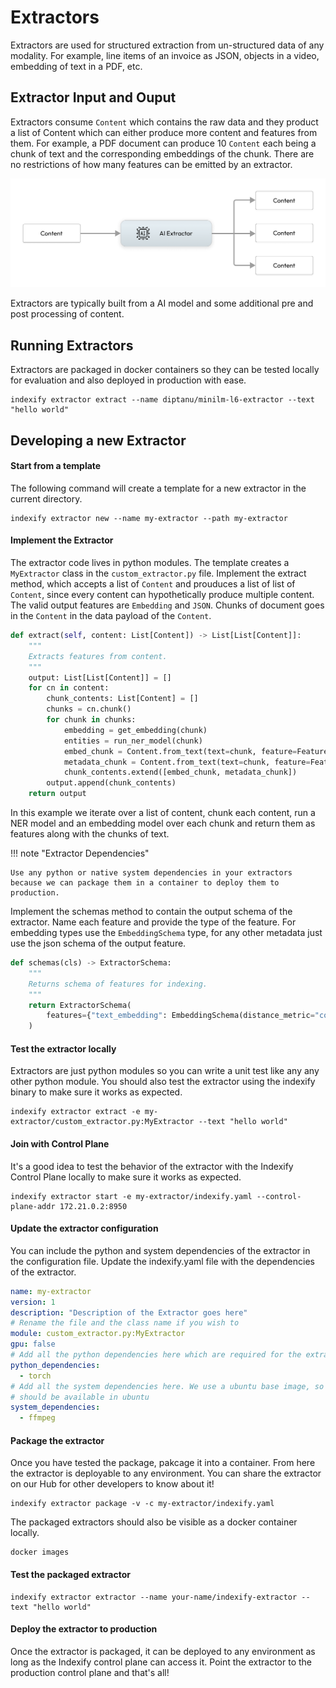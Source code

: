 # Extractors

Extractors are used for structured extraction from un-structured data of any modality. For example, line items of an invoice as JSON, objects in a video, embedding of text in a PDF, etc. 

## Extractor Input and Ouput 

Extractors consume `Content` which contains the raw data and they product a list of Content which can either produce more content and features from them. For example, a PDF document can produce 10 `Content` each being a chunk of text and the corresponding embeddings of the chunk. There are no restrictions of how many features can be emitted by an extractor. 

![High Level Concept](../images/Content_AI_Content.png)

Extractors are typically built from a AI model and some additional pre and post processing of content. 

## Running Extractors

Extractors are packaged in docker containers so they can be tested locally for evaluation and also deployed in production with ease.

```shell
indexify extractor extract --name diptanu/minilm-l6-extractor --text "hello world"
```

## Developing a new Extractor

#### Start from a template

The following command will create a template for a new extractor in the current directory. 

```shell
indexify extractor new --name my-extractor --path my-extractor
```

#### Implement the Extractor 
The extractor code lives in python modules. The template creates a `MyExtractor` class in the `custom_extractor.py` file. Implement the extract method, which accepts a list of `Content` and prouduces a list of list of `Content`, since every content can hypothetically produce multiple content. The valid output features are `Embedding` and `JSON`. Chunks of document goes in the `Content` in the data payload of the `Content`. 

```python
def extract(self, content: List[Content]) -> List[List[Content]]:
    """
    Extracts features from content.
    """
    output: List[List[Content]] = []
    for cn in content:
        chunk_contents: List[Content] = []
        chunks = cn.chunk()
        for chunk in chunks:
            embedding = get_embedding(chunk)
            entities = run_ner_model(chunk)
            embed_chunk = Content.from_text(text=chunk, feature=Feature.embedding(name="text_embedding", value=embedding))
            metadata_chunk = Content.from_text(text=chunk, feature=Feature.metadata(name="metadata", json.dumps(entities))),
            chunk_contents.extend([embed_chunk, metadata_chunk])
        output.append(chunk_contents)
    return output
```

In this example we iterate over a list of content, chunk each content, run a NER model and an embedding model over each chunk and return them as features along with the chunks of text.

!!! note "Extractor Dependencies"

    Use any python or native system dependencies in your extractors because we can package them in a container to deploy them to production.

Implement the schemas method to contain the output schema of the extractor. Name each feature and provide the type of the feature. For embedding types use the `EmbeddingSchema` type, for any other metadata just use the json schema of the output feature.

```python
def schemas(cls) -> ExtractorSchema:
    """
    Returns schema of features for indexing.
    """
    return ExtractorSchema(
        features={"text_embedding": EmbeddingSchema(distance_metric="cosine", dim=3)},
    )
```

#### Test the extractor locally

Extractors are just python modules so you can write a unit test like any any other python module. You should also test the extractor using the indexify binary to make sure it works as expected. 

```shell
indexify extractor extract -e my-extractor/custom_extractor.py:MyExtractor --text "hello world"
```

#### Join with Control Plane
It's a good idea to test the behavior of the extractor with the Indexify Control Plane locally to make sure it works as expected. 

```shell
indexify extractor start -e my-extractor/indexify.yaml --control-plane-addr 172.21.0.2:8950
```

#### Update the extractor configuration
You can include the python and system dependencies of the extractor in the configuration file. Update the indexify.yaml file with the dependencies of the extractor. 

```yaml
name: my-extractor
version: 1
description: "Description of the Extractor goes here"
# Rename the file and the class name if you wish to
module: custom_extractor.py:MyExtractor
gpu: false
# Add all the python dependencies here which are required for the extractor to work
python_dependencies:
  - torch
# Add all the system dependencies here. We use a ubuntu base image, so the package names
# should be available in ubuntu
system_dependencies:
  - ffmpeg

```

#### Package the extractor
Once you have tested the package, pakcage it into a container. From here the extractor is deployable to any environment. You can share the extractor on our Hub for other developers to know about it! 

```shell
indexify extractor package -v -c my-extractor/indexify.yaml
```

The packaged extractors should also be visible as a docker container locally.
```shell
docker images
```

#### Test the packaged extractor

```shell
indexify extractor extractor --name your-name/indexify-extractor --text "hello world"
```

#### Deploy the extractor to production
Once the extractor is packaged, it can be deployed to any environment as long as the Indexify control plane can access it. Point the extractor to the production control plane and that's all! 